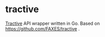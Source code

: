 # tractive

[Tractive](https://tractive.com/) API wrapper written in Go. Based on https://github.com/FAXES/tractive .
